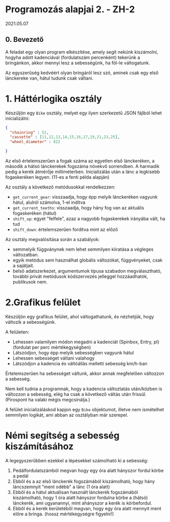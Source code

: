 # Programozás alapjai 2. -  ZH-2
2021.05.07

## 0. Bevezető

A feladat egy olyan program elkészítése, amely segít nekünk kiszámolni, hogyha adott kadenciával (fordulatszám percenként) tekerünk a bringánkon, akkor mennyi lesz a sebességünk, ha föl-le váltogatunk.

Az egyszerűség kedvéért olyan bringáról lesz szó, aminek csak egy első lánckereke van, hátul tudunk csak váltani.

 # 1. Háttérlogika osztály

Készüljön egy `Bike` osztály, melyet egy ilyen szerkezetű JSON fájlból lehet inicializálni:

```json
{
  "chainring" : 52,
  "cassette" : [11,12,13,14,15,16,17,19,21,23,25],
  "wheel_diameter" : 622

}
```
Az első értelemszerűen a fogak száma az egyetlen első lánckeréken, a második a hátsó lánckerekek fogszáma növekvő sorrendben. 
A harmadik pedig a kerék átmérője milliméterben.
Inicializálás után a lánc a legkisebb fogaskeréken legyen. (11-es a fenti példa alapján)

Az osztály a következő metódusokkal rendelkezzen:
 - `get_current_gear`: visszaadja, hogy épp melyik lánckeréken vagyunk hátul, alulról számolva, 1-el indítva
 - `get_current_teeths`: visszaadja, hogy hány fog van az aktuális fogaskeréken (hátul)
 - `shift_up`: egyet "felfele", azaz a nagyobb fogaskerekek irányába vált, ha tud
 - `shift_down`: értelemszerűen fordítva mint az előző
 
Az osztály megvalósítása során a szabályok:
 - semmelyik függványnek nem lehet semmilyen kiiratása a végleges változatban. 
 - egyik metódus sem használhat globális változókat, függvényeket, csak a sajátjait.
 - belső adatszerkezet, argumentumok típusa szabadon megválasztható, további privát metódusok kódszervezés jelleggel hozzáadhatók, publikusok nem.

# 2.Grafikus felület

Készüljön egy grafikus felület, ahol váltogathatunk, és nézhetjük, hogy változik a sebességünk.

A felületen:
 - Lehessen valamilyen módon megadni a kadenciát (Spinbox, Entry, pl) (fordulat per perc mértékegységben)
 - Látszódjon, hogy épp melyik sebességben vagyunk hátul
 - Lehessen sebességet váltani valahogy
 - Látszódjon a kadencia és váltóállás melletti sebesség km/h-ban

Értelemszerűen ha sebességet váltunk, akkor annak megfelelően változzon a sebesség.

Nem kell tudnia a programnak, hogy a kadencia változtatás után/közben is változzon a sebesség, elég ha csak a következő váltás után frissül. (Pirospont ha valaki mégis megcsinálja.)

A felület inicializáláskod kapjon egy `Bike` objektumot, illetve nem ismételhet semmilyen logikát, ami abban az osztályban már szerepel.

# Némi segítség a sebesség kiszámításához

A legegyszerűbben ezekkel a lépésekkel számolható ki a sebesség:
1. Pedálfordulatszámból megvan hogy egy óra alatt hányszor fordul körbe a pedál
2. Ebből és a az első lánckerék fogszámából kiszámolható, hogy hány láncszemnyit "ment odébb" a lánc (1 óra alatt)
3. Ebből és a hátul aktuálisan használt lánckerék fogszámából kiszámolható, hogy 1 óra alatt hányszor fordulna körbe a (hátsó) lánckerék, ami ugyanannyi, mint ahányszor a kerék is körbefordul.
4. Ebből és a kerék kerületéből megvan, hogy egy óra alatt mennyit ment előre a bringa. (hossz mértékegységre figyelni!)

